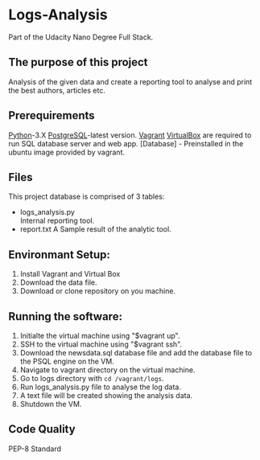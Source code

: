 # Logs-Analysis
Part of the Udacity Nano Degree Full Stack.

## The purpose of this project
Analysis of the given data and create a reporting tool to analyse and print the best authors, articles etc. 

## Prerequirements
[Python](https://www.python.org/download/releases/3.0/)-3.X
[PostgreSQL](https://www.postgresql.org/)-latest version.
[Vagrant](https://www.vagrantup.com/)
[VirtualBox](https://www.virtualbox.org/wiki/Downloads) are required to run SQL database server and web app. 
[Database] - Preinstalled in the ubuntu image provided by vagrant. 

## Files
This project database is comprised of 3 tables:
- logs_analysis.py	 
Internal reporting tool.
- report.txt
A Sample result of the analytic tool.


## Environmant Setup:
1. Install Vagrant and Virtual Box
2. Download the data file. 
3. Download or clone repository on you machine.


## Running the software:
1. Initialte the virtual machine using "$vagrant up".
2. SSH to the virtual machine using "$vagrant ssh".
3. Download the newsdata.sql database file and add the database file to the PSQL engine on the VM. 
5. Navigate to vagrant directory on the virtual machine. 
6. Go to logs directory with `cd /vagrant/logs`.
7. Run logs_analysis.py file to analyse the log data. 
8. A text file will be created showing the analysis data. 
9. Shutdown the VM. 


## Code Quality
PEP-8 Standard
